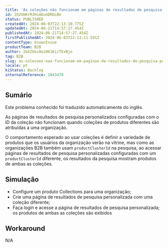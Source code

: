 ```yaml
---
title: 'As coleções não funcionam em páginas de resultados de pesquisa personalizados no B2B Suite'
id: 2O2UmKrMJHimDunDRbLBe
status: PUBLISHED
createdAt: 2024-06-03T22:13:10.775Z
updatedAt: 2024-06-21T14:57:27.454Z
publishedAt: 2024-06-21T14:57:27.454Z
firstPublishedAt: 2024-06-03T22:13:11.591Z
contentType: knownIssue
productTeam: B2B
author: 2mXZkbi0oi061KicTExNjo
tag: B2B
slug: as-colecoes-nao-funcionam-em-paginas-de-resultados-de-pesquisa-personalizados-no-b2b-suite
locale: pt
kiStatus: Backlog
internalReference: 1043470
---
```


## Sumário

<div class="alert alert-info">
  <p>Este problema conhecido foi traduzido automaticamente do inglês.</p>
</div>


As páginas de resultados de pesquisa personalizados configuradas com o ID da coleção não funcionam quando coleções de produtos diferentes são atribuídas a uma organização.

O comportamento esperado ao usar coleções é definir a variedade de produtos que os usuários da organização verão na vitrine, mas como as organizações B2B também usam `productClusterId` na pesquisa, ao acessar páginas de resultados de pesquisa personalizadas configuradas com um `productClusterId` diferente, os resultados da pesquisa mostram produtos de ambas as coleções.

## Simulação



- Configure um produto Collections para uma organização;
- Crie uma página de resultados de pesquisa personalizada com uma coleção diferente;
- Faça login e acesse a página de resultados de pesquisa personalizada; os produtos de ambas as coleções são exibidos

## Workaround


N/A




